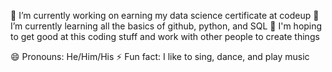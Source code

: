 

🔭 I’m currently working on earning my data science certificate at codeup
🌱 I’m currently learning all the basics of github, python, and SQL
👯 I'm hoping to get good at this coding stuff and work with other people to create things

😄 Pronouns: He/Him/His
⚡ Fun fact: I like to sing, dance, and play music

